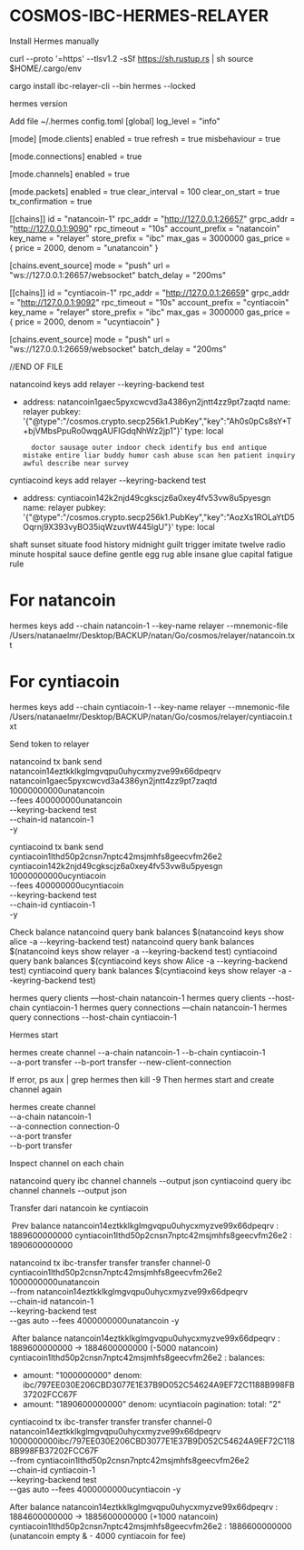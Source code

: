 # COSMOS-IBC-HERMES-RELAYER


Install Hermes manually

curl --proto '=https' --tlsv1.2 -sSf https://sh.rustup.rs | sh
source $HOME/.cargo/env

cargo install ibc-relayer-cli --bin hermes --locked

hermes version

Add file ~/.hermes config.toml
[global]
log_level = "info"

[mode]
[mode.clients]
enabled = true
refresh = true
misbehaviour = true

[mode.connections]
enabled = true

[mode.channels]
enabled = true

[mode.packets]
enabled = true
clear_interval = 100
clear_on_start = true
tx_confirmation = true

[[chains]]
id = "natancoin-1"
rpc_addr = "http://127.0.0.1:26657"
grpc_addr = "http://127.0.0.1:9090"
rpc_timeout = "10s"
account_prefix = "natancoin"
key_name = "relayer"
store_prefix = "ibc"
max_gas = 3000000
gas_price = { price = 2000, denom = "unatancoin" }

  [chains.event_source]
  mode = "push"
  url = "ws://127.0.0.1:26657/websocket"
  batch_delay = "200ms"

[[chains]]
id = "cyntiacoin-1"
rpc_addr = "http://127.0.0.1:26659"
grpc_addr = "http://127.0.0.1:9092"
rpc_timeout = "10s"
account_prefix = "cyntiacoin"
key_name = "relayer"
store_prefix = "ibc"
max_gas = 3000000
gas_price = { price = 2000, denom = "ucyntiacoin" }

  [chains.event_source]
  mode = "push"
  url = "ws://127.0.0.1:26659/websocket"
  batch_delay = "200ms"


//END OF FILE

natancoind keys add relayer --keyring-backend test

- address: natancoin1gaec5pyxcwcvd3a4386yn2jntt4zz9pt7zaqtd
   name: relayer
   pubkey: '{"@type":"/cosmos.crypto.secp256k1.PubKey","key":"Ah0s0pCs8sY+T+bjVMbsPpuRo0wqgAUFIGdqNhWz2jp1"}'
   type: local

        doctor sausage outer indoor check identify bus end antique mistake entire liar buddy humor cash abuse scan hen patient inquiry awful describe near survey


cyntiacoind keys add relayer --keyring-backend test

- address: cyntiacoin142k2njd49cgkscjz6a0xey4fv53vw8u5pyesgn
  name: relayer
  pubkey: '{"@type":"/cosmos.crypto.secp256k1.PubKey","key":"AozXs1ROLaYtD5Oqrnj9X393vyBO35iqWzuvtW445lgU"}'
  type: local


shaft sunset situate food history midnight guilt trigger imitate twelve radio minute hospital sauce define gentle egg rug able insane glue capital fatigue rule



# For natancoin
hermes keys add --chain natancoin-1 --key-name relayer --mnemonic-file /Users/natanaelmr/Desktop/BACKUP/natan/Go/cosmos/relayer/natancoin.txt

# For cyntiacoin
hermes keys add --chain cyntiacoin-1 --key-name relayer --mnemonic-file /Users/natanaelmr/Desktop/BACKUP/natan/Go/cosmos/relayer/cyntiacoin.txt


Send token to relayer

 natancoind tx bank send \
  natancoin14eztkklkglmgvqpu0uhycxmyzve99x66dpeqrv \
  natancoin1gaec5pyxcwcvd3a4386yn2jntt4zz9pt7zaqtd \
  10000000000unatancoin \
  --fees 400000000unatancoin \
  --keyring-backend test \
  --chain-id natancoin-1 \
  -y

 cyntiacoind tx bank send \
  cyntiacoin1lthd50p2cnsn7nptc42msjmhfs8geecvfm26e2 \
  cyntiacoin142k2njd49cgkscjz6a0xey4fv53vw8u5pyesgn \
  10000000000ucyntiacoin \
  --fees 400000000ucyntiacoin \
  --keyring-backend test \
  --chain-id cyntiacoin-1 \
  -y

Check balance 
natancoind query bank balances $(natancoind keys show alice -a --keyring-backend test)
natancoind query bank balances $(natancoind keys show relayer -a --keyring-backend test)
cyntiacoind query bank balances $(cyntiacoind keys show Alice -a --keyring-backend test)
cyntiacoind query bank balances $(cyntiacoind keys show relayer -a --keyring-backend test)


hermes query clients —host-chain natancoin-1
hermes query clients --host-chain cyntiacoin-1
hermes query connections —chain natancoin-1
hermes query connections --host-chain cyntiacoin-1

Hermes start

hermes create channel --a-chain natancoin-1 --b-chain cyntiacoin-1 \
  --a-port transfer --b-port transfer --new-client-connection

If error, ps aux | grep hermes then kill -9 <PID>
Then hermes start and create channel again

hermes create channel \
  --a-chain natancoin-1 \
  --a-connection connection-0 \
  --a-port transfer \
  --b-port transfer


Inspect channel on each chain

natancoind query ibc channel channels --output json
cyntiacoind query ibc channel channels --output json


Transfer dari natancoin ke cyntiacoin

 Prev balance
natancoin14eztkklkglmgvqpu0uhycxmyzve99x66dpeqrv : 1889600000000
cyntiacoin1lthd50p2cnsn7nptc42msjmhfs8geecvfm26e2 : 1890600000000


natancoind tx ibc-transfer transfer transfer channel-0 \
  cyntiacoin1lthd50p2cnsn7nptc42msjmhfs8geecvfm26e2 1000000000unatancoin \
  --from natancoin14eztkklkglmgvqpu0uhycxmyzve99x66dpeqrv \
  --chain-id natancoin-1 \
  --keyring-backend test \
  --gas auto --fees 4000000000unatancoin -y

 After balance
natancoin14eztkklkglmgvqpu0uhycxmyzve99x66dpeqrv : 1889600000000 -> 1884600000000 (-5000 natancoin)
cyntiacoin1lthd50p2cnsn7nptc42msjmhfs8geecvfm26e2 : 
balances:
- amount: "1000000000"
  denom: ibc/797EE030E206CBD3077E1E37B9D052C54624A9EF72C1188B998FB37202FCC67F
- amount: "1890600000000"
  denom: ucyntiacoin
pagination:
  total: "2"

cyntiacoind tx ibc-transfer transfer transfer channel-0 \
  natancoin14eztkklkglmgvqpu0uhycxmyzve99x66dpeqrv 1000000000ibc/797EE030E206CBD3077E1E37B9D052C54624A9EF72C1188B998FB37202FCC67F\
  --from cyntiacoin1lthd50p2cnsn7nptc42msjmhfs8geecvfm26e2 \
  --chain-id cyntiacoin-1 \
  --keyring-backend test \
  --gas auto --fees 4000000000ucyntiacoin -y


After balance
natancoin14eztkklkglmgvqpu0uhycxmyzve99x66dpeqrv : 1884600000000 -> 1885600000000 (+1000 natancoin)
cyntiacoin1lthd50p2cnsn7nptc42msjmhfs8geecvfm26e2 : 1886600000000 (unatancoin empty & - 4000 cyntiacoin for fee)
